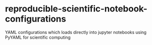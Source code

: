 # reproducible-scientific-notebook-configurations
YAML configurations which loads directly into jupyter notebooks using PyYAML for scientific computing
